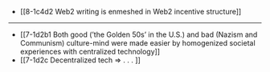 - [[8-1c4d2 Web2 writing is enmeshed in Web2 incentive structure]]
---
- [[7-1d2b1 Both good (’the Golden 50s’ in the U.S.) and bad (Nazism and Communism) culture-mind were made easier by homogenized societal experiences with centralized technology]]
- [[7-1d2c Decentralized tech ⇒ . . . ]]
